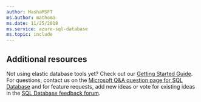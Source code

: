 ```yaml
---
author: MashaMSFT
ms.author: mathoma
ms.date: 11/25/2018
ms.service: azure-sql-database
ms.topic: include
---
```

## Additional resources
Not using elastic database tools yet? Check out our [Getting Started Guide](../database/elastic-scale-get-started.md).  For questions, contact us on the [Microsoft Q&A question page for SQL Database](/answers/topics/azure-sql-database.html) and for feature requests, add new ideas or vote for existing ideas in the [SQL Database feedback forum](https://feedback.azure.com/d365community/forum/04fe6ee0-3b25-ec11-b6e6-000d3a4f0da0).
